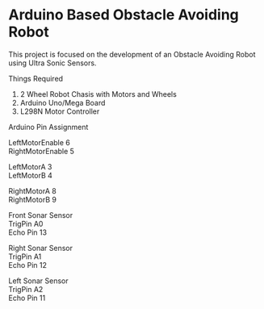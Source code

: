 # Arduino Based Obstacle Avoiding Robot

This project is focused on the development of an Obstacle Avoiding Robot using Ultra Sonic Sensors.

Things Required

  1. 2 Wheel Robot Chasis with Motors and Wheels
  2. Arduino Uno/Mega Board
  3. L298N Motor Controller
  
Arduino Pin Assignment

  LeftMotorEnable 6
  <br />RightMotorEnable 5

  LeftMotorA 3
  <br />LeftMotorB 4

  RightMotorA 8
  <br />RightMotorB 9
  
  Front Sonar Sensor
  <br />TrigPin A0
  <br />Echo Pin 13
  
  Right Sonar Sensor
  <br />TrigPin A1
  <br />Echo Pin 12
  
  Left Sonar Sensor
  <br />TrigPin A2
  <br />Echo Pin 11
  

